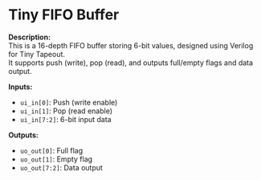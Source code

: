 # Tiny FIFO Buffer

**Description:**  
This is a 16-depth FIFO buffer storing 6-bit values, designed using Verilog for Tiny Tapeout.  
It supports push (write), pop (read), and outputs full/empty flags and data output.

**Inputs:**
- `ui_in[0]`: Push (write enable)
- `ui_in[1]`: Pop (read enable)
- `ui_in[7:2]`: 6-bit input data

**Outputs:**
- `uo_out[0]`: Full flag
- `uo_out[1]`: Empty flag
- `uo_out[7:2]`: Data output
